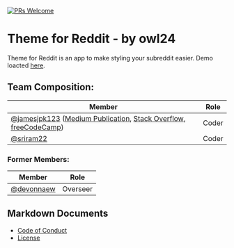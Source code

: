 [![PRs Welcome](https://img.shields.io/badge/PRs-welcome-brightgreen.svg?style=flat-square)](http://makeapullrequest.com)
# Theme for Reddit - by owl24
Theme for Reddit is an app to make styling your subreddit easier. Demo loacted [here](https://chingu-coders.github.io/owl-24/).

## Team Composition:

| Member        | Role          |
| ------------- | ------------- |
| [@jamesjpk123](https://github.com/jamesjpk123) ([Medium Publication](https://medium.com/james-kerrane), [Stack Overflow](https://stackoverflow.com/users/8183858/james-kerrane), [freeCodeCamp](https://www.freecodecamp.org/jamesjpk123)) | Coder |
| [@sriram22](https://github.com/sriram22) | Coder |

### Former Members:

| Member        | Role          |
| ------------- | ------------- |
| [@devonnaew](https://github.com/devonnaew)      | Overseer |

## Markdown Documents
* [Code of Conduct](CODE_OF_CONDUCT.md)
* [License](LICENSE.md)

